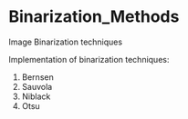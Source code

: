 # Binarization_Methods
Image Binarization techniques

Implementation of binarization techniques:
1) Bernsen
2) Sauvola
3) Niblack
4) Otsu

